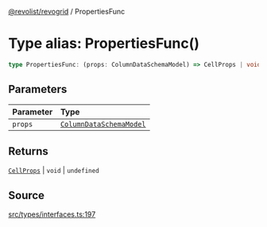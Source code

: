 [@revolist/revogrid](README.md) / PropertiesFunc

# Type alias: PropertiesFunc()

```ts
type PropertiesFunc: (props: ColumnDataSchemaModel) => CellProps | void | undefined;
```

## Parameters

| Parameter | Type |
| :------ | :------ |
| `props` | [`ColumnDataSchemaModel`](Type.ColumnDataSchemaModel.md) |

## Returns

[`CellProps`](Type.CellProps.md) \| `void` \| `undefined`

## Source

[src/types/interfaces.ts:197](https://github.com/revolist/revogrid/blob/ace6403c43f42f0eb026a7e73c0ae179d3a4c66f/src/types/interfaces.ts#L197)

